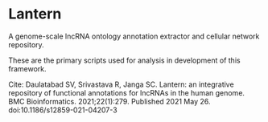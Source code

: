 # Lantern
A genome-scale lncRNA ontology annotation extractor and cellular network repository.

These are the primary scripts used for analysis in development of this framework. 




Cite: Daulatabad SV, Srivastava R, Janga SC. Lantern: an integrative repository of functional annotations for lncRNAs in the human genome. BMC Bioinformatics. 2021;22(1):279. Published 2021 May 26. doi:10.1186/s12859-021-04207-3
